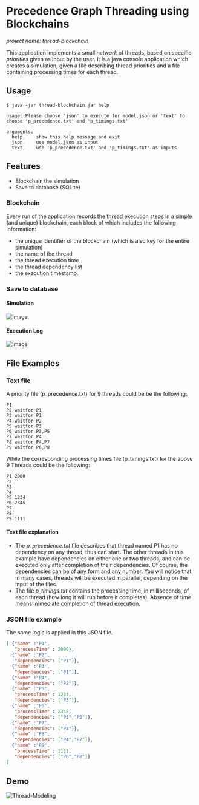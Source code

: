 # Precedence Graph Threading using Blockchains

*project name: thread-blockchain*

This application implements a small _network_ of threads, based on specific _priorities_ given as input by the user.
It is a java console application which creates a simulation, given a file describing thread priorities and a file containing processing times for each thread.

## Usage

```
$ java -jar thread-blockchain.jar help

usage: Please choose 'json' to execute for model.json or 'text' to choose 'p_precedence.txt' and 'p_timings.txt'

arguments:
  help,    show this help message and exit
  json,    use model.json as input
  text,    use 'p_precedence.txt' and 'p_timings.txt' as inputs
```

## Features

- Blockchain the simulation
- Save to database (SQLite)

### Blockchain

Every run of the application records the thread execution steps in a simple (and unique) blockchain, each block of which includes the following information:
- the unique identifier of the blockchain (which is also key for the entire simulation)
- the name of the thread
- the thread execution time
- the thread dependency list
- the execution timestamp.

### Save to database

#### Simulation

![image](https://user-images.githubusercontent.com/3985557/118321120-d781bd00-b505-11eb-8be3-eb0e04a70e65.png)

#### Execution Log

![image](https://user-images.githubusercontent.com/3985557/118321134-dc467100-b505-11eb-8488-54fa4bae515f.png)

## File Examples

### Text file

A priority file (p_precedence.txt) for 9 threads could be be the following:

```csv
P1
P2 waitfor P1
P3 waitfor P1
P4 waitfor P2
P5 waitfor P3
P6 waitfor P3,P5
P7 waitfor P4
P8 waitfor P4,P7
P9 waitfor P6,P8
```

While the corresponding processing times file (p_timings.txt) for the above 9 Threads could be the following:

```csv
P1 2000
P2
P3
P4
P5 1234
P6 2345
P7
P8
P9 1111
```

#### Text file explanation

- The *p_precedence.txt* file describes that thread named P1 has no dependency on any thread, thus can start. The other threads in this example have dependencies on either one or two threads, and can be executed only after completion of their dependencies. Of course, the dependencies can be of any form and any number. You will notice that in many cases, threads will be executed in parallel, depending on the input of the files.
- The file *p_timings.txt* contains the processing time, in milliseconds, of each thread (how long it will run before it completes). Absence of time means immediate completion of thread execution.

### JSON file example

The same logic is applied in this JSON file. 

```json
[ {"name" :"P1",
   "processTime" : 2000},
  {"name" :"P2",
   "dependencies": ["P1"]},
  {"name" :"P3",
   "dependencies": ["P1"]},
  {"name" :"P4",
   "dependencies": ["P2"]},
  {"name" :"P5",
   "processTime" : 1234,
   "dependencies": ["P3"]},
  {"name" :"P6",
   "processTime" : 2345,
   "dependencies": ["P3","P5"]},
  {"name" :"P7",
   "dependencies": ["P4"]},
  {"name" :"P8",
   "dependencies": ["P4","P7"]},
  {"name" :"P9",
   "processTime" : 1111,
   "dependencies": ["P6","P8"]}
]
```

## Demo

![Thread-Modeling](https://user-images.githubusercontent.com/3985557/118312804-989a3a00-b4fa-11eb-99b0-73af1357e0fa.gif)
